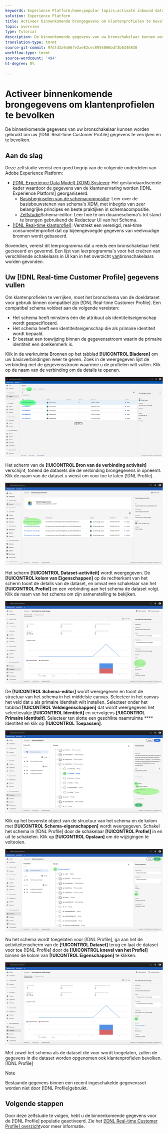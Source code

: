 ```yaml
---
keywords: Experience Platform;home;popular topics;activate inbound data;populate profile;populate rtcp;populated unified profile
solution: Experience Platform
title: Activeer binnenkomende brongegevens om klantenprofielen te bevolken
topic: overview
type: Tutorial
description: De binnenkomende gegevens van uw bronschakelaar kunnen worden gebruikt om uw gegevens van het Profiel van de Klant in real time te verrijken en te bevolken.
translation-type: tm+mt
source-git-commit: 97dfd3a9a66fe2ae82cec8954066bdf3b6346830
workflow-type: tm+mt
source-wordcount: '494'
ht-degree: 0%

---
```



# Activeer binnenkomende brongegevens om klantenprofielen te bevolken

De binnenkomende gegevens van uw bronschakelaar kunnen worden gebruikt om uw [!DNL Real-time Customer Profile] gegevens te verrijken en te bevolken.

## Aan de slag

Deze zelfstudie vereist een goed begrip van de volgende onderdelen van Adobe Experience Platform:

- [[!DNL Experience Data Model] (XDM) Systeem](../../../xdm/home.md): Het gestandaardiseerde kader waardoor de gegevens van de klantenervaring worden [!DNL Experience Platform] georganiseerd.
   - [Basisbeginselen van de schemacompositie](../../../xdm/schema/composition.md): Leer over de basisbouwstenen van schema&#39;s XDM, met inbegrip van zeer belangrijke principes en beste praktijken in schemacompositie.
   - [Zelfstudie](../../../xdm/tutorials/create-schema-ui.md)Schema-editor: Leer hoe te om douaneschema&#39;s tot stand te brengen gebruikend de Redacteur UI van het Schema.
- [[!DNL Real-time klantprofiel]](../../../profile/home.md): Verstrekt een verenigd, real-time consumentenprofiel dat op bijeengevoegde gegevens van veelvoudige bronnen wordt gebaseerd.

Bovendien, vereist dit leerprogramma dat u reeds een bronschakelaar hebt gecreeerd en gevormd.  Een lijst van leerprogramma&#39;s voor het creëren van verschillende schakelaars in UI kan in het overzicht [van](../../home.md)bronschakelaars worden gevonden.

## Uw [!DNL Real-time Customer Profile] gegevens vullen

Om klantenprofielen te verrijken, moet het bronschema van de doeldataset voor gebruik binnen compatibel zijn [!DNL Real-time Customer Profile]. Een compatibel schema voldoet aan de volgende vereisten:

- Het schema heeft minstens één die attribuut als identiteitseigenschap wordt gespecificeerd.
- Het schema heeft een identiteitseigenschap die als primaire identiteit wordt bepaald.
- Er bestaat een toewijzing binnen de gegevensstroom waarin de primaire identiteit een doelkenmerk is.

Klik in de werkruimte Bronnen op het tabblad **[!UICONTROL Bladeren]** om uw basisverbindingen weer te geven. Zoek in de weergegeven lijst de verbinding met de gegevensstroom waarmee u de profielen wilt vullen. Klik op de naam van de verbinding om de details te openen.

![](../../images/tutorials/dataflow/cloud-storage/batch/browse.png)

Het scherm van de **[!UICONTROL Bron van de verbinding activiteit]** verschijnt, tonend de datasets die de verbinding brongegevens in opneemt. Klik de naam van de dataset u wenst om voor toe te laten [!DNL Profile].

![](../../images/tutorials/dataflow/cloud-storage/batch/dataset-dataflow.png)

Het scherm **[!UICONTROL Dataset-activiteit]** wordt weergegeven. De **[!UICONTROL kolom van Eigenschappen]** op de rechterkant van het scherm toont de details van de dataset, en omvat een schakelaar van het **[!UICONTROL Profiel]** en een verbinding aan het schema de dataset volgt. Klik de naam van het schema om zijn samenstelling te bekijken.

![](../../images/tutorials/dataflow/cloud-storage/batch/select-dataset-schema.png)

De **[!UICONTROL Schema-editor]** wordt weergegeven en toont de structuur van het schema in het middelste canvas. Selecteer in het canvas het veld dat u als primaire identiteit wilt instellen. Selecteer onder het tabblad **[!UICONTROL Veldeigenschappen]** dat wordt weergegeven het selectievakje **[!UICONTROL Identiteit]** en vervolgens **[!UICONTROL Primaire identiteit]**. Selecteer ten slotte een geschikte naamruimte **** Identiteit en klik op **[!UICONTROL Toepassen]**.

![](../../images/tutorials/dataflow/cloud-storage/batch/set-schema-identity.png)

Klik op het bovenste object van de structuur van het schema en de kolom met **[!UICONTROL Schema-eigenschappen]** wordt weergegeven. Schakel het schema in [!DNL Profile] door de schakelaar **[!UICONTROL Profiel]** in en uit te schakelen. Klik op **[!UICONTROL Opslaan]** om de wijzigingen te voltooien.

![](../../images/tutorials/dataflow/cloud-storage/batch/enable-profile.png)

Nu het schema wordt toegelaten voor [!DNL Profile], ga aan het de activiteitenscherm van de **[!UICONTROL Dataset]** terug en laat de dataset voor toe [!DNL Profile] door de **[!UICONTROL knevel van het Profiel]** binnen de kolom van **[!UICONTROL Eigenschappen]** te klikken.

![](../../images/tutorials/dataflow/cloud-storage/batch/enable-dataset-profile.png)

Met zowel het schema als de dataset die voor wordt toegelaten, zullen de gegevens in die dataset worden opgenomen ook klantenprofielen bevolken. [!DNL Profile]

>[!NOTE]
>
>Bestaande gegevens binnen een recent ingeschakelde gegevensset worden niet door [!DNL Profile]gebruikt.

## Volgende stappen

Door deze zelfstudie te volgen, hebt u de binnenkomende gegevens voor de [!DNL Profile] populatie geactiveerd. Zie het [[!DNL Real-time Customer Profile] overzicht](../../../profile/home.md)voor meer informatie.